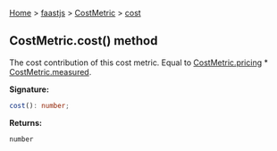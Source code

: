 [Home](./index) &gt; [faastjs](./faastjs.md) &gt; [CostMetric](./faastjs.costmetric.md) &gt; [cost](./faastjs.costmetric.cost.md)

## CostMetric.cost() method

The cost contribution of this cost metric. Equal to [CostMetric.pricing](./faastjs.costmetric.pricing.md) \* [CostMetric.measured](./faastjs.costmetric.measured.md)<!-- -->.

<b>Signature:</b>

```typescript
cost(): number;
```
<b>Returns:</b>

`number`

